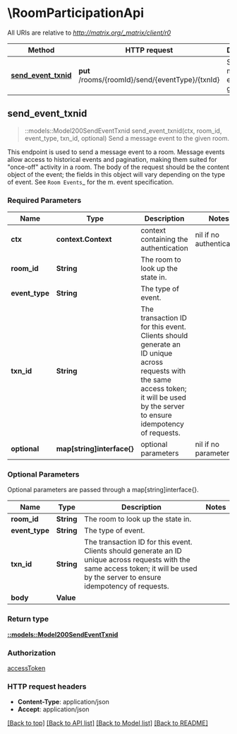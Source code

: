 # \RoomParticipationApi

All URIs are relative to *http://matrix.org/_matrix/client/r0*

Method | HTTP request | Description
------------- | ------------- | -------------
[**send_event_txnid**](RoomParticipationApi.md#send_event_txnid) | **put** /rooms/{roomId}/send/{eventType}/{txnId} | Send a message event to the given room.



## send_event_txnid

> ::models::Model200SendEventTxnid send_event_txnid(ctx, room_id, event_type, txn_id, optional)
Send a message event to the given room.

This endpoint is used to send a message event to a room. Message events allow access to historical events and pagination, making them suited for \"once-off\" activity in a room. The body of the request should be the content object of the event; the fields in this object will vary depending on the type of event. See `Room Events`_ for the m. event specification.

### Required Parameters


Name | Type | Description  | Notes
------------- | ------------- | ------------- | -------------
 **ctx** | **context.Context** | context containing the authentication | nil if no authentication
  **room_id** | **String**| The room to look up the state in. | 
  **event_type** | **String**| The type of event. | 
  **txn_id** | **String**| The transaction ID for this event. Clients should generate an ID unique across requests with the same access token; it will be used by the server to ensure idempotency of requests. | 
 **optional** | **map[string]interface{}** | optional parameters | nil if no parameters

### Optional Parameters

Optional parameters are passed through a map[string]interface{}.

Name | Type | Description  | Notes
------------- | ------------- | ------------- | -------------
 **room_id** | **String**| The room to look up the state in. | 
 **event_type** | **String**| The type of event. | 
 **txn_id** | **String**| The transaction ID for this event. Clients should generate an ID unique across requests with the same access token; it will be used by the server to ensure idempotency of requests. | 
 **body** | **Value**|  | 

### Return type

[**::models::Model200SendEventTxnid**](200_sendEventTxnid.md)

### Authorization

[accessToken](../README.md#accessToken)

### HTTP request headers

- **Content-Type**: application/json
- **Accept**: application/json

[[Back to top]](#) [[Back to API list]](../README.md#documentation-for-api-endpoints) [[Back to Model list]](../README.md#documentation-for-models) [[Back to README]](../README.md)

